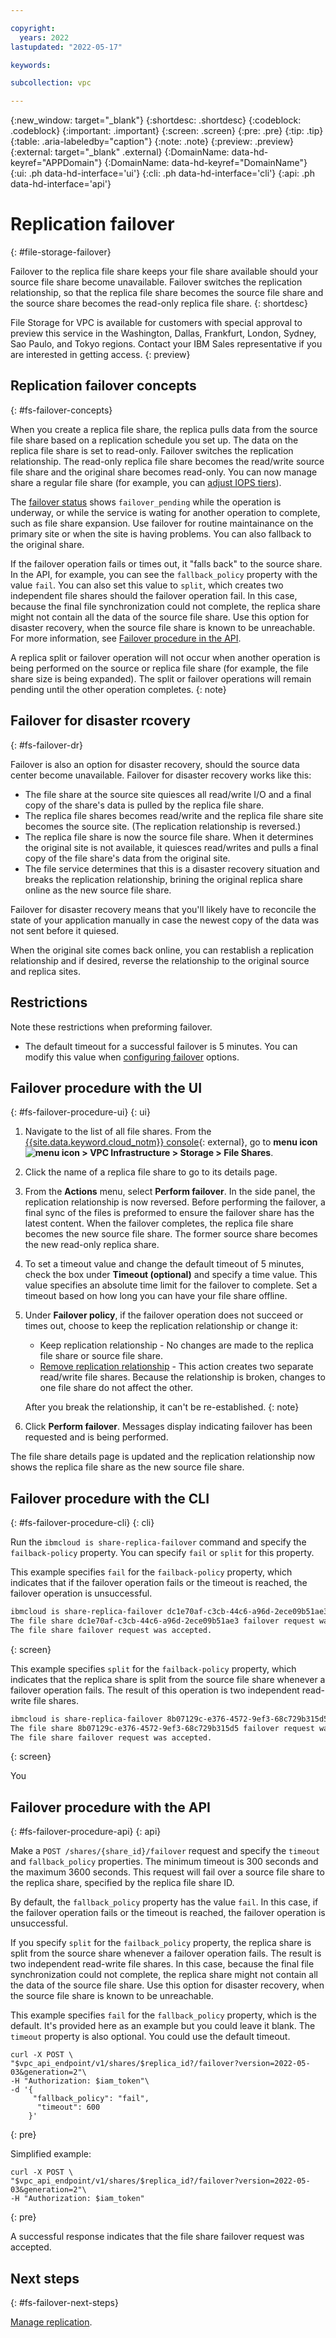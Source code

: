 ```yaml
---

copyright:
  years: 2022
lastupdated: "2022-05-17"

keywords:

subcollection: vpc

---
```


{:new_window: target="_blank"}
{:shortdesc: .shortdesc}
{:codeblock: .codeblock}
{:important: .important}
{:screen: .screen}
{:pre: .pre}
{:tip: .tip}
{:table: .aria-labeledby="caption"}
{:note: .note}
{:preview: .preview}
{:external: target="_blank" .external}
{:DomainName: data-hd-keyref="APPDomain"}
{:DomainName: data-hd-keyref="DomainName"}
{:ui: .ph data-hd-interface='ui'}
{:cli: .ph data-hd-interface='cli'}
{:api: .ph data-hd-interface='api'}

# Replication failover
{: #file-storage-failover}

Failover to the replica file share keeps your file share available should your source file share become unavailable. Failover switches the replication relationship, so that the replica file share becomes the source file share and the source share becomes the read-only replica file share.
{: shortdesc}

File Storage for VPC is available for customers with special approval to preview this service in the Washington, Dallas, Frankfurt, London, Sydney, Sao Paulo, and Tokyo regions. Contact your IBM Sales representative if you are interested in getting access.
{: preview}

## Replication failover concepts
{: #fs-failover-concepts}

When you create a replica file share, the replica pulls data from the source file share based on a replication schedule you set up. The data on the replica file share is set to read-only. Failover switches the replication relationship. The read-only replica file share becomes the read/write source file share and the original share becomes read-only. You can now manage share a regular file share (for example, you can [adjust IOPS tiers](/docs/vpc?topic=vpc-adjusting-share-iops)). 

The [failover status](/docs/vpc?topic=vpc-file-storage-managing&interface=api#file-storage-vpc-status) shows `failover_pending` while the operation is underway, or while the service is wating for another operation to complete, such as file share expansion. Use failover for routine maintainance on the primary site or when the site is having problems. You can also fallback to the original share.

If the failover operation fails or times out, it "falls back" to the source share. In the API, for example, you can see the `fallback_policy` property with the value `fail`. You can also set this value to `split`, which creates two independent file shares should the failover operation fail. In this case, because the final file synchronization could not complete, the replica share might not contain all the data of the source file share. Use this option for disaster recovery, when the source file share is known to be unreachable. For more information, see [Failover procedure in the API](#fs-failover-procedure-api).

A replica split or failover operation will not occur when another operation is being performed on the source or replica file share (for example, the file share size is being expanded). The split or failover operations will remain pending until the other operation completes.
{: note}

## Failover for disaster rcovery
{: #fs-failover-dr}

Failover is also an option for disaster recovery, should the source data center become unavailable. Failover for disaster recovery works like this:

* The file share at the source site quiesces all read/write I/O and a final copy of the share's data is pulled by the replica file share.
* The replica file shares becomes read/write and the replica file share site becomes the source site. (The replication relationship is reversed.)
* The replica file share is now the source file share. When it determines the original site is not available, it quiesces read/writes and pulls a final copy of the file share's data from the original site.
* The file service determines that this is a disaster recovery situation and breaks the replication relationship, brining the original replica share online as the new source file share.

Failover for disaster recovery means that you'll likely have to reconcile the state of your application manually in case the newest copy of the data was not sent before it quiesed. 

When the original site comes back online, you can restablish a replication relationship and if desired, reverse the relationship to the original source and replica sites.

## Restrictions

Note these restrictions when preforming failover.

* The default timeout for a successful failover is 5 minutes. You can modify this value when [configuring failover](/docs/vpc?topic=vpc-file-storage-failover&interface=ui#fs-failover-procedure-ui) options.

## Failover procedure with the UI
{: #fs-failover-procedure-ui}
{: ui}

1. Navigate to the list of all file shares. From the [{{site.data.keyword.cloud_notm}} console](https://{DomainName}/vpc-ext){: external}, go to **menu icon ![menu icon](../../icons/icon_hamburger.svg) > VPC Infrastructure > Storage > File Shares**.

2. Click the name of a replica file share to go to its details page. 

3. From the **Actions** menu, select **Perform failover**. In the side panel, the replication relationship is now reversed. Before performing the failover, a final sync of the files is preformed to ensure the failover share has the latest content. When the failover completes, the replica file share becomes the new source file share. The former source share becomes the new read-only replica share.

4. To set a timeout value and change the default timeout of 5 minutes, check the box under **Timeout (optional)** and specify a time value. This value specifies an absolute time limit for the failover to complete. Set a timeout based on how long you can have your file share offline.

5. Under **Failover policy**, if the failover operation does not succeed or times out, choose to keep the replication relationship or change it:
    * Keep replication relationship - No changes are made to the replica file share or source file share.
    * [Remove replication relationship](/docs/vpc?topic=vpc-file-storage-manage-replication#fs-remove-replication) - This action creates two separate read/write file shares. Because the relationship is broken, changes to one file share do not affect the other. 
    
    After you break the relationship, it can't be re-established.
    {: note}

6. Click **Perform failover**. Messages display indicating failover has been requested and is being performed.

The file share details page is updated and the replication relationship now shows the replica file share as the new source file share.

## Failover procedure with the CLI
{: #fs-failover-procedure-cli}
{: cli}

Run the `ibmcloud is share-replica-failover` command and specify the `failback-policy` property. You can specify `fail` or `split` for this property.

This example specifies `fail` for the `failback-policy` property, which indicates that if the failover operation fails or the timeout is reached, the failover operation is unsuccessful.

```bash
ibmcloud is share-replica-failover dc1e70af-c3cb-44c6-a96d-2ece09b51ae3 --fallback-policy fail
The file share dc1e70af-c3cb-44c6-a96d-2ece09b51ae3 failover request was accepted under account VPC as user myuser@mycompany.com...
The file share failover request was accepted.
```
{: screen}

This example specifies `split` for the `failback-policy` property, which indicates that the replica share is split from the source file share whenever a failover operation fails. The result of this operation is two independent read-write file shares. 

```bash
ibmcloud is share-replica-failover 8b07129c-e376-4572-9ef3-68c729b315d5 --fallback-policy split 
The file share 8b07129c-e376-4572-9ef3-68c729b315d5 failover request was accepted under account VPC as user myuser@mycompany.com...
The file share failover request was accepted.
```
{: screen}

You 

## Failover procedure with the API
{: #fs-failover-procedure-api}
{: api}

Make a `POST /shares/{share_id}/failover` request and specify the `timeout` and `fallback_policy` properties. The minimum timeout is 300 seconds and the maximum 3600 seconds. This request will fail over a source file share to the replica share, specified by the replica file share ID. 

By default, the `fallback_policy` property has the value `fail`. In this case, if the failover operation fails or the timeout is reached, the failover operation is unsuccessful.

If you specify `split` for the `failback_policy` property, the replica share is split from the source share whenever a failover operation fails. The result is two independent read-write file shares. In this case, because the final file synchronization could not complete, the replica share might not contain all the data of the source file share. Use this option for disaster recovery, when the source file share is known to be unreachable.

This example specifies `fail` for the `fallback_policy` property, which is the default. It's provided here as an example but you could leave it blank. The `timeout` property is also optional. You could use the default timeout.

```curl
curl -X POST \ 
"$vpc_api_endpoint/v1/shares/$replica_id?/failover?version=2022-05-03&generation=2"\
-H "Authorization: $iam_token"\
-d '{
     "fallback_policy": "fail",
      "timeout": 600
    }'
```
{: pre}

Simplified example:

```curl
curl -X POST \ 
"$vpc_api_endpoint/v1/shares/$replica_id?/failover?version=2022-05-03&generation=2"\
-H "Authorization: $iam_token"
```
{: pre}

A successful response indicates that the file share failover request was accepted.

## Next steps
{: #fs-failover-next-steps}

[Manage replication](/docs/vpc?topic=vpc-file-storage-manage-replication).
